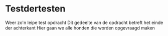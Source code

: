# Testdertesten
Weer zo'n leipe test opdracht
Dit gedeelte van de opdracht betreft het einde der achterkant
Hier gaan we alle honden die worden opgevraagd maken